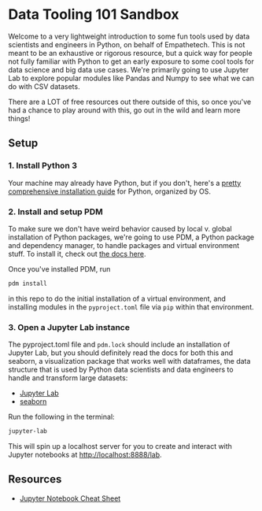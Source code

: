 # Data Tooling 101 Sandbox

Welcome to a very lightweight introduction to some fun tools used by data scientists and engineers in Python, on behalf of Empathetech. This is not meant to be an exhaustive or rigorous resource, but a quick way for people not fully familiar with Python to get an early exposure to some cool tools for data science and big data use cases. We're primarily going to use Jupyter Lab to explore popular modules like Pandas and Numpy to see what we can do with CSV datasets.

There are a LOT of free resources out there outside of this, so once you've had a chance to play around with this, go out in the wild and learn more things!

## Setup

### 1. Install Python 3

Your machine may already have Python, but if you don't, here's a [pretty comprehensive installation guide](https://realpython.com/installing-python/) for Python, organized by OS.

### 2. Install and setup PDM

To make sure we don't have weird behavior caused by local v. global installation of Python packages, we're going to use PDM, a Python package and dependency manager, to handle packages and virtual environment stuff. To install it, check out [the docs here](https://pdm.fming.dev/latest/).

Once you've installed PDM, run

```bash
pdm install
```

in this repo to do the initial installation of a virtual environment, and installing modules in the `pyproject.toml` file via `pip` within that environment.

### 3. Open a Jupyter Lab instance

The pyproject.toml file and `pdm.lock` should include an installation of Jupyter Lab, but you should definitely read the docs for both this and seaborn, a visualization package that works well with dataframes, the data structure that is used by Python data scientists and data engineers to handle and transform large datasets:

- [Jupyter Lab](https://jupyter.org/try)
- [seaborn](https://seaborn.pydata.org/)

Run the following in the terminal:

```bash
jupyter-lab
```

This will spin up a localhost server for you to create and interact with Jupyter notebooks at [http://localhost:8888/lab](http://localhost:8888/lab).

## Resources

- [Jupyter Notebook Cheat Sheet](https://medium.com/edureka/jupyter-notebook-cheat-sheet-88f60d1aca7)
